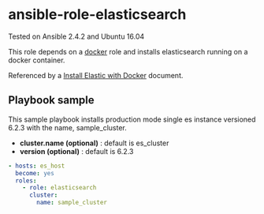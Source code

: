 # ansible-role-elasticsearch

Tested on Ansible 2.4.2 and Ubuntu 16.04

This role depends on a
[docker](https://github.com/blurblah/ansible-role-docker) role and installs elasticsearch running on a docker container.

Referenced by a
[Install Elastic with Docker](https://www.elastic.co/guide/en/elasticsearch/reference/6.2/docker.html) document.

## Playbook sample
This sample playbook installs production mode single es instance versioned 6.2.3 with the name, sample_cluster.

* **cluster.name (optional)** : default is es_cluster
* **version (optional)** : default is 6.2.3

```yaml
- hosts: es_host
  become: yes
  roles:
    - role: elasticsearch
      cluster:
        name: sample_cluster
```

